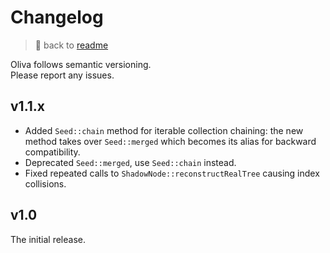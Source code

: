 
# Changelog

> 📖 back to [readme](readme.md)

Oliva follows semantic versioning.\
Please report any issues.


## v1.1.x

- Added `Seed::chain` method for iterable collection chaining: the new method takes over `Seed::merged` which becomes its alias for backward compatibility.
- Deprecated `Seed::merged`, use `Seed::chain` instead.
- Fixed repeated calls to `ShadowNode::reconstructRealTree` causing index collisions.


## v1.0

The initial release.
